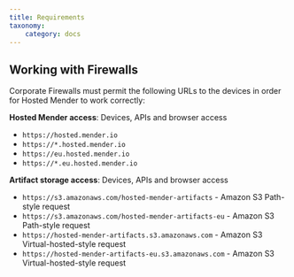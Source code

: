 ```yaml
---
title: Requirements
taxonomy:
    category: docs
---
```


## Working with Firewalls
Corporate Firewalls must permit the following URLs to the devices in order for Hosted Mender to work correctly:

**Hosted Mender access**: Devices, APIs and browser access
* `https://hosted.mender.io`
* `https://*.hosted.mender.io`
* `https://eu.hosted.mender.io`
* `https://*.eu.hosted.mender.io`

**Artifact storage access**: Devices, APIs and browser access
* `https://s3.amazonaws.com/hosted-mender-artifacts` - Amazon S3 Path-style request
* `https://s3.amazonaws.com/hosted-mender-artifacts-eu` - Amazon S3 Path-style request
* `https://hosted-mender-artifacts.s3.amazonaws.com` - Amazon S3 Virtual-hosted-style request
* `https://hosted-mender-artifacts-eu.s3.amazonaws.com` - Amazon S3 Virtual-hosted-style request
